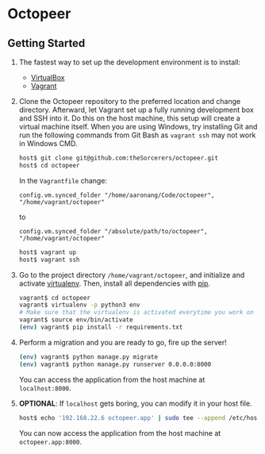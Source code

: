 # Octopeer

## Getting Started

1. The fastest way to set up the development environment is to install:

   * [VirtualBox](https://www.virtualbox.org/)
   * [Vagrant](https://www.vagrantup.com/)

1. Clone the Octopeer repository to the preferred location and change directory.
   Afterward, let Vagrant set up a fully running development box and SSH into it.
   Do this on the host machine, this setup will create a virtual machine itself.
   When you are using Windows, try installing Git and run the following commands from Git Bash as `vagrant ssh` may not work in Windows CMD.

   ```bash
   host$ git clone git@github.com:theSorcerers/octopeer.git
   host$ cd octopeer
   ```

   In the `Vagrantfile` change:

   `config.vm.synced_folder "/home/aaronang/Code/octopeer", "/home/vagrant/octopeer"`

   to

   `config.vm.synced_folder "/absolute/path/to/octopeer", "/home/vagrant/octopeer"`

   ```bash
   host$ vagrant up
   host$ vagrant ssh
   ```

1. Go to the project directory `/home/vagrant/octopeer`, and initialize and activate [virtualenv](https://virtualenv.pypa.io/en/latest/).
   Then, install all dependencies with [pip](https://pip.pypa.io/en/stable/).

   ```bash
   vagrant$ cd octopeer
   vagrant$ virtualenv -p python3 env
   # Make sure that the virtualenv is activated everytime you work on Octopeer.
   vagrant$ source env/bin/activate
   (env) vagrant$ pip install -r requirements.txt
   ```

1. Perform a migration and you are ready to go, fire up the server!

   ```bash
   (env) vagrant$ python manage.py migrate
   (env) vagrant$ python manage.py runserver 0.0.0.0:8000
   ```

   You can access the application from the host machine at `localhost:8000`.

1. **OPTIONAL**: If `localhost` gets boring, you can modify it in your host file.

   ```bash
   host$ echo '192.168.22.6 octopeer.app' | sudo tee --append /etc/hosts
   ```
   You can now access the application from the host machine at `octopeer.app:8000`.
